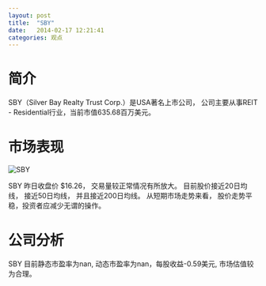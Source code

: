 ```yaml
---
layout: post
title:  "SBY"
date:   2014-02-17 12:21:41
categories: 观点
---
```


# 简介
SBY（Silver Bay Realty Trust Corp.）是USA著名上市公司，
公司主要从事REIT - Residential行业，当前市值635.68百万美元。

# 市场表现

![SBY](http://finviz.com/chart.ashx?t=SBY&ty=c&ta=1&p=d&s=l)

SBY 昨日收盘价 $16.26，
交易量较正常情况有所放大。
目前股价接近20日均线，
接近50日均线，
并且接近200日均线。
从短期市场走势来看，
股价走势平稳，投资者应减少无谓的操作。

# 公司分析
SBY 目前静态市盈率为nan, 动态市盈率为nan，每股收益-0.59美元,
市场估值较为合理。
